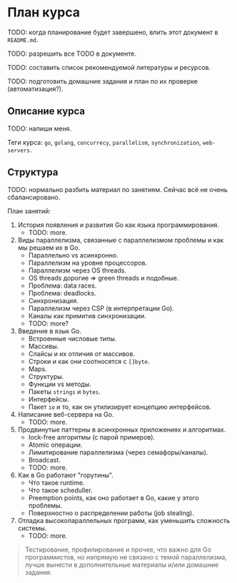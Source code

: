# План курса

TODO: когда планирование будет завершено, влить этот документ в `README.md`.

TODO: разрешить все TODO в документе.

TODO: составить список рекомендуемой литературы и ресурсов.

TODO: подготовить домашние задания и план по их проверке (автоматизация?).

## Описание курса

TODO: напиши меня.

Теги курса: `go`, `golang`, `concurrecy`, `parallelism`, `synchronization`, `web-servers`.

## Структура

TODO: нормально разбить материал по занятиям. Сейчас всё не очень сбалансировано.

План занятий:

1. История появления и развития Go как языка программирования.
    * TODO: more.
1. Виды параллелизма, связанные с параллелизмом проблемы и как мы решаем их в Go.
    * Параллельно vs асинхронно.
    * Параллелизм на уровне процессоров.
    * Параллелизм через OS threads.
    * OS threads дорогие => green threads и подобные.
    * Проблема: data races.
    * Проблема: deadlocks.
    * Синхронизация.
    * Параллелизм через CSP (в интерпретации Go).
    * Каналы как примитив синхронизации.
    * TODO: more?
1. Введение в язык Go.
    * Встроенные числовые типы.
    * Массивы.
    * Слайсы и их отличия от массивов.
    * Строки и как они соотносятся с `[]byte`.
    * Maps.
    * Структуры.
    * Функции vs методы.
    * Пакеты `strings` и `bytes`.
    * Интерфейсы.
    * Пакет `io` и то, как он утилизирует концепцию интерфейсов.
1. Написание веб-сервера на Go.
    * TODO: more.
1. Продвинутые паттерны в асинхронных приложениях и алгоритмах.
    * lock-free алгоритмы (с парой примеров).
    * Atomic операции.
    * Лимитирование параллелизма (через семафоры/каналы).
    * Broadcast.
    * TODO: more.
1. Как в Go работают "горутины".
    * Что такое runtime.
    * Что такое scheduller.
    * Preemption points, как оно работает в Go, какие у этого проблемы.
    * Поверхностно о распределении работы (job stealing).
1. Отладка высокопараллельных программ, как уменьшить сложность системы.
    * TODO: more.

> Тестирование, профилирование и прочее, что важно для Go программистов, но напрямую не связано с темой параллелизма,
лучше вынести в дополнительные материалы и/или домашние задания.
